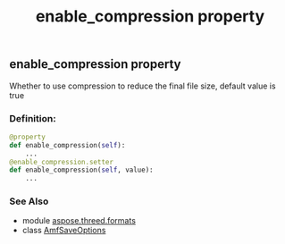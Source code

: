 ﻿---
title: enable_compression property
second_title: Aspose.3D for Python via .NET API References
description: 
type: docs
weight: 30
url: /python-net/aspose.threed.formats/amfsaveoptions/enable_compression/
is_root: false
---

## enable_compression property


Whether to use compression to reduce the final file size, default value is true
### Definition:
```python
@property
def enable_compression(self):
    ...
@enable_compression.setter
def enable_compression(self, value):
    ...
```

### See Also
* module [aspose.threed.formats](../../)
* class [AmfSaveOptions](/3d/python-net/aspose.threed.formats/amfsaveoptions)
